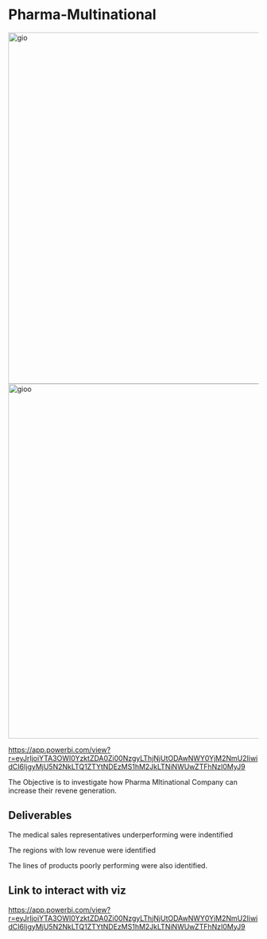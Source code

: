 # Pharma-Multinational
<img width="707" alt="gio" src="https://github.com/DonFrancis1/Pharma-Multinational/assets/88105784/0c7561dd-499a-4ba5-8e95-d6d605c38644">
<img width="714" alt="gioo" src="https://github.com/DonFrancis1/Pharma-Multinational/assets/88105784/bb3bb6a6-5df7-410a-ad64-b718fd5d329e">


https://app.powerbi.com/view?r=eyJrIjoiYTA3OWI0YzktZDA0Zi00NzgyLThjNjUtODAwNWY0YjM2NmU2IiwidCI6IjgyMjU5N2NkLTQ1ZTYtNDEzMS1hM2JkLTNiNWUwZTFhNzI0MyJ9

The Objective is to investigate how Pharma Mltinational Company can increase their revene generation. 

## Deliverables

The medical sales representatives underperforming were indentified

The regions with low revenue were identified

The lines of products poorly performing were also identified. 

## Link to interact with viz
https://app.powerbi.com/view?r=eyJrIjoiYTA3OWI0YzktZDA0Zi00NzgyLThjNjUtODAwNWY0YjM2NmU2IiwidCI6IjgyMjU5N2NkLTQ1ZTYtNDEzMS1hM2JkLTNiNWUwZTFhNzI0MyJ9
